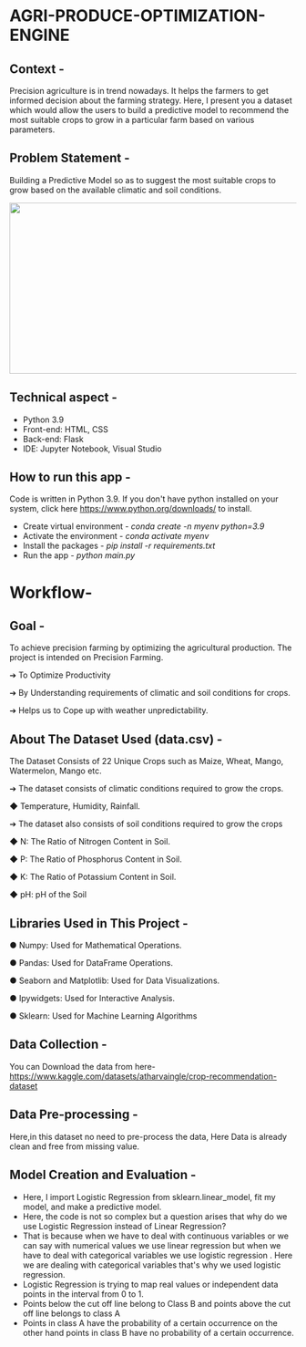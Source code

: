 # AGRI-PRODUCE-OPTIMIZATION-ENGINE
## Context -
Precision agriculture is in trend nowadays. It helps the farmers to get informed decision about the farming strategy. Here, I present you a dataset which would allow the users to build a predictive model to recommend the most suitable crops to grow in a particular farm based on various parameters.
## Problem Statement -
Building a Predictive Model so as to suggest the most suitable crops to grow based on the available climatic and soil conditions.

<img align = "center" height = "300" width = "800" src = "https://user-images.githubusercontent.com/84726790/166432628-9aa89fd6-79aa-46a9-8484-f21887fb17d7.jpg">

## Technical aspect -
*  Python 3.9
*	Front-end: HTML, CSS
*	Back-end: Flask
*	IDE: Jupyter Notebook, Visual Studio

## How to run this app -
Code is written in Python 3.9. If you don't have python installed on your system, click here https://www.python.org/downloads/ to install.
* Create virtual environment - *conda create -n myenv python=3.9*
*	Activate the environment - *conda activate myenv*
*	Install the packages - *pip install -r requirements.txt*
*	Run the app - *python main.py*

# Workflow-
## Goal -
To achieve precision farming by optimizing the agricultural production.
The project is intended on Precision Farming.

➔ To Optimize Productivity

➔ By Understanding requirements of climatic and soil conditions for crops.

➔ Helps us to Cope up with weather unpredictability.
## About The Dataset Used (data.csv) -
The Dataset Consists of 22 Unique Crops such as Maize, Wheat, Mango, Watermelon, Mango etc.

➔ The dataset consists of climatic conditions required to grow the crops.

   ◆ Temperature, Humidity, Rainfall.
   

➔ The dataset also consists of soil conditions required to grow the crops

   ◆ N: The Ratio of Nitrogen Content in Soil.
   
   ◆ P: The Ratio of Phosphorus Content in Soil.
   
   ◆ K: The Ratio of Potassium Content in Soil.
   
   ◆ pH: pH of the Soil
   
   ## Libraries Used in This Project - 
   
● Numpy: Used for Mathematical Operations.

● Pandas: Used for DataFrame Operations.

● Seaborn and Matplotlib: Used for Data Visualizations.

● Ipywidgets: Used for Interactive Analysis.

● Sklearn: Used for Machine Learning Algorithms
   
   ## Data Collection -
   You can Download the data from here- https://www.kaggle.com/datasets/atharvaingle/crop-recommendation-dataset
   
  ## Data Pre-processing -
  Here,in this dataset no need to pre-process the data, Here Data is already clean and free from missing value.
  
  ## Model Creation and Evaluation -
  * Here, I import Logistic Regression from sklearn.linear_model, fit my model, and make a predictive model.
  * Here, the code is not so complex but a question arises that why do we use Logistic Regression instead of Linear Regression?
 * That is because when we have to deal with continuous variables or we can say with numerical values we use linear regression but when we have to deal with categorical variables we use logistic regression . Here we are dealing with categorical variables that's why we used logistic regression.
 * Logistic Regression is trying to map real values or independent data points in the interval from 0 to 1.
 * Points below the cut off line belong to Class B and points above the cut off line belongs to class A
 * Points in class A have the probability of a certain occurrence on the other hand points in class B have no probability of a certain occurrence.



 

